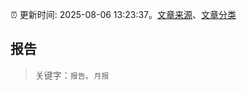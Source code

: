 :alarm_clock: 更新时间: 2025-08-06 13:23:37。[文章来源](/README.md)、[文章分类](/TAGS.md)

## 报告


> 关键字：`报告`、`月报`



